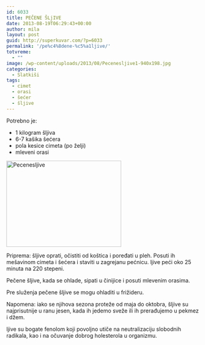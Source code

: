 ```yaml
---
id: 6033
title: PEČENE ŠLjIVE
date: 2013-08-19T06:29:43+00:00
author: mila
layout: post
guid: http://superkuvar.com/?p=6033
permalink: '/pe%c4%8dene-%c5%a1ljive/'
totvreme:
  - ""
image: /wp-content/uploads/2013/08/Pecenesljive1-940x198.jpg
categories:
  - Slatkiši
tags:
  - cimet
  - orasi
  - šećer
  - šljive
---
```

Potrebno je:

  * 1 kilogram šljiva
  * 6-7 kašika šećera
  * pola kesice cimeta (po želji)
  * mleveni orasi

[<img class="alignnone size-medium wp-image-6035" src="//superkuvar.com/wp-content/uploads/2013/08/Pecenesljive1-300x225.jpg" alt="Pecenesljive" width="300" height="225" />](//superkuvar.com/wp-content/uploads/2013/08/Pecenesljive1-e1376893429590.jpg)

Priprema: šljive oprati, očistiti od koštica i poređati u pleh. Posuti ih mešavinom cimeta i šećera i staviti u zagrejanu pećnicu.  ljive peći oko 25 minuta na 220 stepeni.

Pečene šljive, kada se ohlade, sipati u činijice i posuti mlevenim orasima.

Pre služenja pečene šljive se mogu ohladiti u frižideru.

Napomena: iako se njihova sezona proteže od maja do oktobra, šljive su najprisutnije u ranu jesen, kada ih jedemo sveže ili ih prerađujemo u pekmez i džem.

 ljive su bogate fenolom koji povoljno utiče na neutralizaciju slobodnih radikala, kao i na očuvanje dobrog holesterola u organizmu.